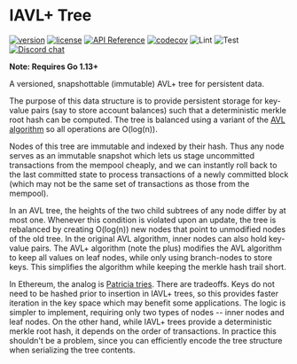# IAVL+ Tree 


[![version](https://img.shields.io/github/tag/cosmos/iavl.svg)](https://github.com/reapchain/iavl/releases/latest)
[![license](https://img.shields.io/github/license/cosmos/iavl.svg)](https://github.com/reapchain/iavl/blob/master/LICENSE)
[![API Reference](https://camo.githubusercontent.com/915b7be44ada53c290eb157634330494ebe3e30a/68747470733a2f2f676f646f632e6f72672f6769746875622e636f6d2f676f6c616e672f6764646f3f7374617475732e737667)](https://pkg.go.dev/github.com/reapchain/iavl)
[![codecov](https://codecov.io/gh/cosmos/iavl/branch/master/graph/badge.svg)](https://codecov.io/gh/cosmos/iavl)
![Lint](https://github.com/reapchain/iavl/workflows/Lint/badge.svg?branch=master)
![Test](https://github.com/reapchain/iavl/workflows/Test/badge.svg?branch=master)
[![Discord chat](https://img.shields.io/discord/669268347736686612.svg)](https://discord.gg/AzefAFd)

**Note: Requires Go 1.13+**

A versioned, snapshottable (immutable) AVL+ tree for persistent data.

The purpose of this data structure is to provide persistent storage for key-value pairs (say to store account balances) such that a deterministic merkle root hash can be computed. The tree is balanced using a variant of the [AVL algorithm](http://en.wikipedia.org/wiki/AVL_tree) so all operations are O(log(n)).

Nodes of this tree are immutable and indexed by their hash. Thus any node serves as an immutable snapshot which lets us stage uncommitted transactions from the mempool cheaply, and we can instantly roll back to the last committed state to process transactions of a newly committed block (which may not be the same set of transactions as those from the mempool).

In an AVL tree, the heights of the two child subtrees of any node differ by at most one. Whenever this condition is violated upon an update, the tree is rebalanced by creating O(log(n)) new nodes that point to unmodified nodes of the old tree. In the original AVL algorithm, inner nodes can also hold key-value pairs. The AVL+ algorithm (note the plus) modifies the AVL algorithm to keep all values on leaf nodes, while only using branch-nodes to store keys. This simplifies the algorithm while keeping the merkle hash trail short.

In Ethereum, the analog is [Patricia tries](http://en.wikipedia.org/wiki/Radix_tree). There are tradeoffs. Keys do not need to be hashed prior to insertion in IAVL+ trees, so this provides faster iteration in the key space which may benefit some applications. The logic is simpler to implement, requiring only two types of nodes -- inner nodes and leaf nodes. On the other hand, while IAVL+ trees provide a deterministic merkle root hash, it depends on the order of transactions. In practice this shouldn't be a problem, since you can efficiently encode the tree structure when serializing the tree contents.
